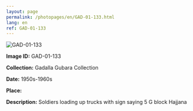 ```yaml
---
layout: page
permalink: /photopages/en/GAD-01-133.html
lang: en
ref: GAD-01-133
---
```


![GAD-01-133](/smallimages/GAD-01-133-600.jpg)

**Image ID:** GAD-01-133

**Collection:** Gadalla Gubara Collection

**Date:** 1950s-1960s

**Place:**

**Description:** Soldiers loading up trucks with sign saying 5 G block Hajjana
